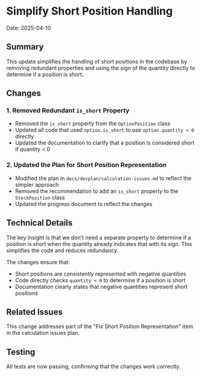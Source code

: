 # Simplify Short Position Handling

Date: 2025-04-10

## Summary

This update simplifies the handling of short positions in the codebase by removing redundant properties and using the sign of the quantity directly to determine if a position is short.

## Changes

### 1. Removed Redundant `is_short` Property

- Removed the `is_short` property from the `OptionPosition` class
- Updated all code that used `option.is_short` to use `option.quantity < 0` directly
- Updated the documentation to clarify that a position is considered short if quantity < 0

### 2. Updated the Plan for Short Position Representation

- Modified the plan in `docs/devplan/calculation-issues.md` to reflect the simpler approach
- Removed the recommendation to add an `is_short` property to the `StockPosition` class
- Updated the progress document to reflect the changes

## Technical Details

The key insight is that we don't need a separate property to determine if a position is short when the quantity already indicates that with its sign. This simplifies the code and reduces redundancy.

The changes ensure that:
- Short positions are consistently represented with negative quantities
- Code directly checks `quantity < 0` to determine if a position is short
- Documentation clearly states that negative quantities represent short positions

## Related Issues

This change addresses part of the "Fix Short Position Representation" item in the calculation issues plan.

## Testing

All tests are now passing, confirming that the changes work correctly.
